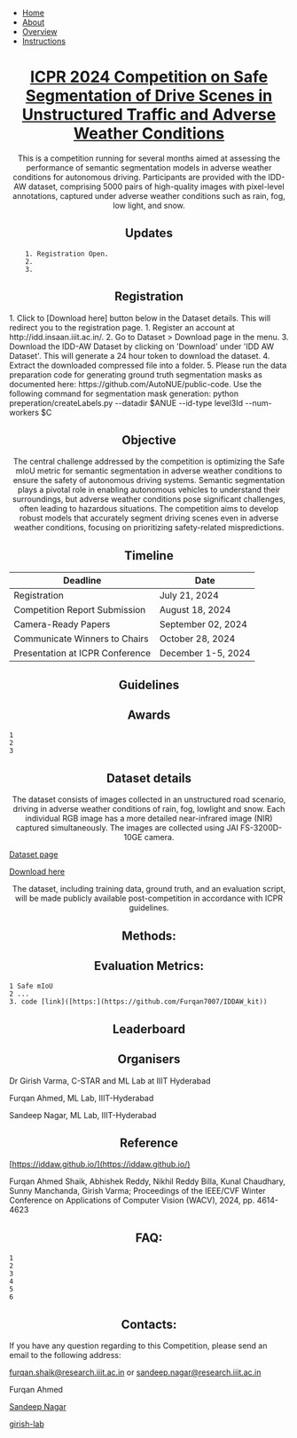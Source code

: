 <ul>
  <li class="active"><a href="http://yourdomain.com">Home</a></li>
  <li><a href="http://yourdomain.com/about">About</a></li>
  <li><a href="http://yourdomain.com/services">Overview</a></li>
  <li><a href="http://yourdomain.com/contact">Instructions</a></li>
</ul>

<h1 align="center">
    <a href="https://github.com/girish-lab/Safe-Segmentation-Competition-ICPR-24"> ICPR 2024 Competition on Safe Segmentation of Drive Scenes in  Unstructured Traffic and Adverse Weather Conditions</a>
</h1>

<p align="center">
This is a competition running for several months aimed at assessing the performance of semantic segmentation models in adverse weather conditions for autonomous driving. Participants are provided with the IDD-AW dataset, comprising 5000 pairs of high-quality images with pixel-level annotations, captured under adverse weather conditions such as rain, fog, low light, and snow.
</p>
    
<h2 align="center"> Updates </h2>

        1. Registration Open.
        2. 
        3. 

<h2 align="center"> Registration </h2>
1. Click to [Download here] button below in the Dataset details. This will redirect you to the registration page.
1. Register an account at http://idd.insaan.iiit.ac.in/.
2. Go to Dataset > Download page in the menu.
3. Download the IDD-AW Dataset  by clicking on 'Download' under 'IDD AW Dataset'. This will generate a 24 hour token to download the dataset.
4. Extract the downloaded compressed file into a folder.
5. Please run the data preparation code for generating ground truth segmentation masks as documented here: https://github.com/AutoNUE/public-code. Use the following command for segmentation mask generation:
python preperation/createLabels.py --datadir $ANUE --id-type level3Id --num-workers $C 

<h2 align="center"> Objective </h2>

<p align="center">
The central challenge addressed by the competition is optimizing the Safe mIoU metric for semantic segmentation in adverse weather conditions to ensure the safety of autonomous driving systems. Semantic segmentation plays a pivotal role in enabling autonomous vehicles to understand their surroundings, but adverse weather conditions pose significant challenges, often leading to hazardous situations. The competition aims to develop robust models that accurately segment driving scenes even in adverse weather conditions, focusing on prioritizing safety-related mispredictions.
</p>

<h2 align="center"> Timeline </h2>

| Deadline    | Date |
| -------- | ------- |
| Registration    | July 21, 2024 |
| Competition Report Submission  | August 18, 2024    |
| Camera-Ready Papers | September 02, 2024     |
| Communicate Winners to Chairs    | October 28, 2024    |
| Presentation at ICPR Conference | December 1-5, 2024 |


<h2 align="center"> Guidelines </h2>

<h2 align="center"> Awards </h2>

    1 
    2
    3



<h2 align="center"> Dataset details </h2>



<p align="center">
The dataset consists of images collected in an unstructured road scenario, driving in adverse weather conditions of rain, fog, lowlight and snow. Each individual RGB image has a more detailed near-infrared image (NIR) captured simultaneously. The images are collected using JAI FS-3200D-10GE camera.
</p>


<a align="center" href="https://iddaw.github.io/"> Dataset page</a>

<a align="center" href="https://idd.insaan.iiit.ac.in/dataset/download/">Download here</a>

<p align="center">
The dataset, including training data, ground truth, and an evaluation script, will be made publicly available post-competition in accordance with ICPR guidelines.
</p>

<h2 align="center"> Methods: </h2>


<h2 align="center"> Evaluation Metrics: </h2>


    1 Safe mIoU
    2 ...
    3. code [link]([https:](https://github.com/Furqan7007/IDDAW_kit))

<h2 align="center"> Leaderboard </h2>


<h2 align="center"> Organisers </h2>
    
Dr Girish Varma, C-STAR and ML Lab at IIIT Hyderabad

Furqan Ahmed, ML Lab, IIIT-Hyderabad

Sandeep Nagar, ML Lab, IIIT-Hyderabad





<h2 align="center"> Reference </h2>

[https://iddaw.github.io/](https://iddaw.github.io/)

Furqan Ahmed Shaik, Abhishek Reddy, Nikhil Reddy Billa, Kunal Chaudhary, Sunny Manchanda, Girish Varma; Proceedings of the IEEE/CVF Winter Conference on Applications of Computer Vision (WACV), 2024, pp. 4614-4623

<h2 align="center">
    FAQ:
</h2>

    1
    2
    3
    4
    5
    6
    

<h2 align="center">
    Contacts:
</h2>
If you have any question regarding to this Competition, please send an email to the following address:

furqan.shaik@research.iiit.ac.in or sandeep.nagar@research.iiit.ac.in

Furqan Ahmed

[Sandeep Nagar](https://twitter.com/NaagarRN)

[girish-lab](https://girishvarma.in/)

